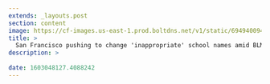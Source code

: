 ```yaml
--- 
extends: _layouts.post 
section: content 
image: https://cf-images.us-east-1.prod.boltdns.net/v1/static/694940094001/5998ccbf-6e0d-4f61-b968-b7f3df1d24bd/edb4baf0-1469-4a88-ad15-cf47e5ce4784/1280x720/match/image.jpg 
title: > 
  San Francisco pushing to change 'inappropriate' school names amid BLM protests 
description: > 
   
date: 1603048127.4088242 
--- 
```

